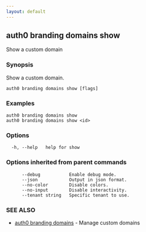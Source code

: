 ```yaml
---
layout: default
---
```

## auth0 branding domains show

Show a custom domain

### Synopsis

Show a custom domain.

```
auth0 branding domains show [flags]
```

### Examples

```
auth0 branding domains show 
auth0 branding domains show <id>
```

### Options

```
  -h, --help   help for show
```

### Options inherited from parent commands

```
      --debug           Enable debug mode.
      --json            Output in json format.
      --no-color        Disable colors.
      --no-input        Disable interactivity.
      --tenant string   Specific tenant to use.
```

### SEE ALSO

* [auth0 branding domains](auth0_branding_domains.md)	 - Manage custom domains

